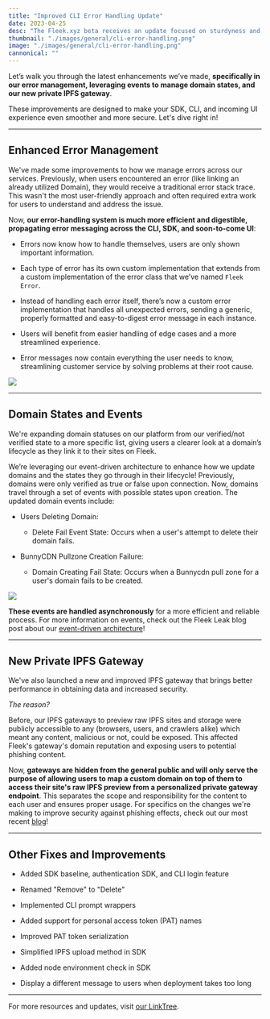 ```yaml
---
title: "Improved CLI Error Handling Update"
date: 2023-04-25
desc: "The Fleek.xyz beta receives an update focused on sturdyness and security. Dive in!"
thumbnail: "./images/general/cli-error-handling.png"
image: "./images/general/cli-error-handling.png"
cannonical: ""
---
```


Let’s walk you through the latest enhancements we’ve made, **specifically in our error management, leveraging events to manage domain states, and our new private IPFS gateway**.

These improvements are designed to make your SDK, CLI, and incoming UI experience even smoother and more secure. Let's dive right in!

---

## Enhanced Error Management
We've made some improvements to how we manage errors across our services. Previously, when users encountered an error (like linking an already utilized Domain), they would receive a traditional error stack trace. This wasn't the most user-friendly approach and often required extra work for users to understand and address the issue.

Now, **our error-handling system is much more efficient and digestible, propagating error messaging across the CLI, SDK, and soon-to-come UI**:

* Errors now know how to handle themselves, users are only shown important information.

* Each type of error has its own custom implementation that extends from a custom implementation of the error class that we’ve named `Fleek Error`.

* Instead of handling each error itself, there’s now a custom error implementation that handles all unexpected errors, sending a generic, properly formatted and easy-to-digest error message in each instance.

* Users will benefit from easier handling of edge cases and a more streamlined experience.

* Error messages now contain everything the user needs to know, streamlining customer service by solving problems at their root cause.

![](./images/general/error-beforeafter.png)

---

## Domain States and Events
We're expanding domain statuses on our platform from our verified/not verified state to a more specific list, giving users a clearer look at a domain’s lifecycle as they link it to their sites on Fleek. 

We’re leveraging our event-driven architecture to enhance how we update domains and the states they go through in their lifecycle! Previously, domains were only verified as true or false upon connection. Now, domains travel through a set of events with possible states upon creation. The updated domain events include:

* Users Deleting Domain:
    * Delete Fail Event State: Occurs when a user's attempt to delete their domain fails.

* BunnyCDN Pullzone Creation Failure:
    * Domain Creating Fail State: Occurs when a Bunnycdn pull zone for a user's domain fails to be created.

![](./images/general/error-handling-updated.jpeg)

**These events are handled asynchronously** for a more efficient and reliable process.  For more information on events, check out the Fleek Leak blog post about our [event-driven architecture](https://blog.fleek.xyz/post/fleek-leak-04-event-architecture/)!

***

## New Private IPFS Gateway
We've also launched a new and improved IPFS gateway that brings better performance in obtaining data and increased security. 

_The reason?_

Before, our IPFS gateways to preview raw IPFS sites and storage were publicly accessible to any (browsers, users, and crawlers alike) which meant any content, malicious or not, could be exposed. This affected Fleek's gateway's domain reputation and exposing users to potential phishing content.

Now, **gateways are hidden from the general public and will only serve the purpose of allowing users to map a custom domain on top of them to access their site's raw IPFS preview from a personalized private gateway endpoint**. This separates the scope and responsibility for the content to each user and ensures proper usage. For specifics on the changes we're making to improve security against phishing effects, check out our most recent [blog](https://blog.fleek.xyz/post/gateway-phishing-security-improvements/)!

***

## Other Fixes and Improvements
* Added SDK baseline, authentication SDK, and CLI login feature

* Renamed "Remove" to "Delete"
* Implemented CLI prompt wrappers

* Added support for personal access token (PAT) names
* Improved PAT token serialization
* Simplified IPFS upload method in SDK
* Added node environment check in SDK
* Display a different message to users when deployment takes too long

***

For more resources and updates, visit [our LinkTree](https://linktr.ee/fleek).